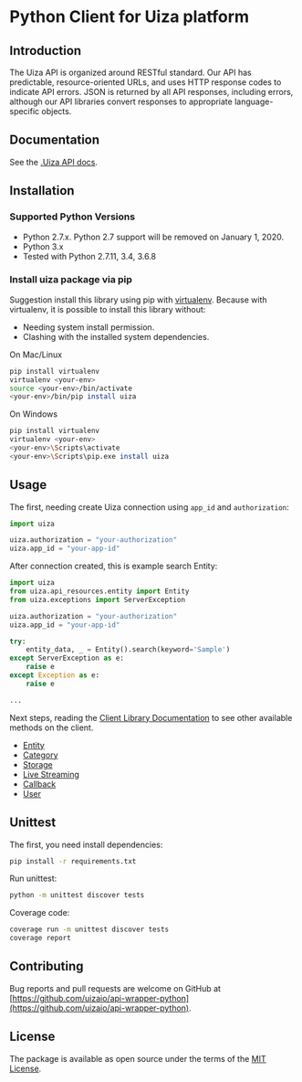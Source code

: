 # Python Client for Uiza platform

## Introduction

The Uiza API is organized around RESTful standard. Our API has predictable, resource-oriented URLs, and uses HTTP response codes to indicate API errors. JSON is returned by all API responses, including errors, although our API libraries convert responses to appropriate language-specific objects.

## Documentation

See the [.Uiza API docs](https://docs.uiza.io/).

## Installation

### Supported Python Versions

- Python 2.7.x. Python 2.7 support will be removed on January 1, 2020.
- Python 3.x
- Tested with Python 2.7.11, 3.4, 3.6.8

### Install uiza package via pip

Suggestion install this library using pip with [virtualenv](https://virtualenv.pypa.io/en/latest/). Because with virtualenv, it is possible to install this library without:

- Needing system install permission.
- Clashing with the installed system dependencies.

On Mac/Linux

```bash
pip install virtualenv
virtualenv <your-env>
source <your-env>/bin/activate
<your-env>/bin/pip install uiza
```

On Windows

```bash
pip install virtualenv
virtualenv <your-env>
<your-env>\Scripts\activate
<your-env>\Scripts\pip.exe install uiza
```

## Usage

The first, needing create Uiza connection using `app_id` and `authorization`:

```python
import uiza

uiza.authorization = "your-authorization"
uiza.app_id = "your-app-id"

``` 

After connection created, this is example search Entity:

```python
import uiza
from uiza.api_resources.entity import Entity
from uiza.exceptions import ServerException

uiza.authorization = "your-authorization"
uiza.app_id = "your-app-id"

try:
    entity_data, _ = Entity().search(keyword='Sample')
except ServerException as e:
    raise e
except Exception as e:
    raise e

...

```

Next steps, reading the [Client Library Documentation]() to see other available methods on the client.

- [Entity](https://github.com/uizaio/api-wrapper-python/blob/master/docs/entity.md)
- [Category](https://github.com/uizaio/api-wrapper-python/blob/master/docs/category.md)
- [Storage](https://github.com/uizaio/api-wrapper-python/blob/master/docs/storage.md)
- [Live Streaming](https://github.com/uizaio/api-wrapper-python/blob/master/docs/live.md)
- [Callback](https://github.com/uizaio/api-wrapper-python/blob/master/docs/callback.md)
- [User](https://github.com/uizaio/api-wrapper-python/blob/master/docs/user.md)

## Unittest

The first, you need install dependencies:

```bash
pip install -r requirements.txt
```

Run unittest:

```bash
python -m unittest discover tests
```

Coverage code:

```bash
coverage run -m unittest discover tests
coverage report
``` 


## Contributing

Bug reports and pull requests are welcome on GitHub at [https://github.com/uizaio/api-wrapper-python](https://github.com/uizaio/api-wrapper-python).

## License

The package is available as open source under the terms of the [MIT License](https://choosealicense.com/licenses/mit/).
